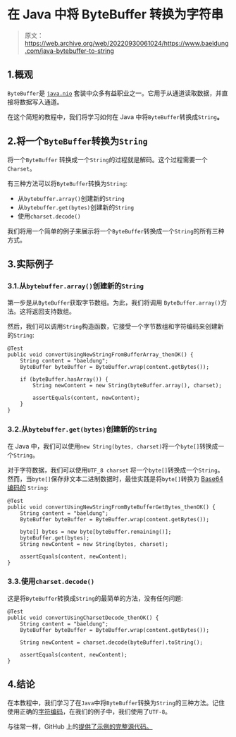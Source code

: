 # 在 Java 中将 ByteBuffer 转换为字符串

> 原文：<https://web.archive.org/web/20220930061024/https://www.baeldung.com/java-bytebuffer-to-string>

## 1.概观

`ByteBuffer`是 [`java.nio`](/web/20220930184110/https://www.baeldung.com/java-nio-2-file-api) 套装中众多有益职业之一。它用于从通道读取数据，并直接将数据写入通道。

在这个简短的教程中，我们将学习如何在 Java 中将`ByteBuffer`转换成`String`**。**

## 2.将一个`ByteBuffer`转换为`String`

将一个`ByteBuffer` 转换成一个`String`的过程就是解码。这个过程需要一个`Charset`。

有三种方法可以将`ByteBuffer`转换为`String`:

*   从`bytebuffer.array()`创建新的`String`
*   从`bytebuffer.get(bytes)`创建新的`String`
*   使用`charset.decode()`

我们将用一个简单的例子来展示将一个`ByteBuffer`转换成一个`String`的所有三种方式。

## 3.实际例子

### 3.1.从`bytebuffer.array()`创建新的`String`

第一步是从`ByteBuffer`获取字节数组。为此，我们将调用 `ByteBuffer.array()`方法。这将返回支持数组。

然后，我们可以调用`String`构造函数，它接受一个字节数组和字符编码来创建新的`String`:

```
@Test
public void convertUsingNewStringFromBufferArray_thenOK() {
    String content = "baeldung";
    ByteBuffer byteBuffer = ByteBuffer.wrap(content.getBytes());

    if (byteBuffer.hasArray()) {
        String newContent = new String(byteBuffer.array(), charset);

        assertEquals(content, newContent);
    }
}
```

### 3.2.从`bytebuffer.get(bytes)`创建新的`String`

在 Java 中，我们可以使用`new String(bytes, charset)`将一个`byte[]`转换成一个`String`。

对于字符数据，我们可以使用`UTF_8 charset` 将一个`byte[]`转换成一个`String`。然而，当`byte[]`保存非文本二进制数据时，最佳实践是将`byte[]`转换为 [Base64 编码的](/web/20220930184110/https://www.baeldung.com/java-base64-encode-and-decode) `String`:

```
@Test
public void convertUsingNewStringFromByteBufferGetBytes_thenOK() {
    String content = "baeldung";
    ByteBuffer byteBuffer = ByteBuffer.wrap(content.getBytes());

    byte[] bytes = new byte[byteBuffer.remaining()];
    byteBuffer.get(bytes);
    String newContent = new String(bytes, charset);

    assertEquals(content, newContent);
}
```

### 3.3.使用`charset.decode()`

这是将`ByteBuffer`转换成`String`的最简单的方法，没有任何问题:

```
@Test
public void convertUsingCharsetDecode_thenOK() {
    String content = "baeldung";
    ByteBuffer byteBuffer = ByteBuffer.wrap(content.getBytes());

    String newContent = charset.decode(byteBuffer).toString();

    assertEquals(content, newContent);
} 
```

## 4.结论

在本教程中，我们学习了在`Java`中将`ByteBuffer`转换为`String`的三种方法。记住使用正确的[字符编码](/web/20220930184110/https://www.baeldung.com/java-char-encoding)，在我们的例子中，我们使用了`UTF-8`。

与往常一样，GitHub 上的[提供了示例的完整源代码。](https://web.archive.org/web/20220930184110/https://github.com/eugenp/tutorials/tree/master/core-java-modules/core-java-string-conversions-2)